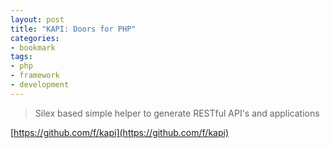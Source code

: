 ```yaml
---
layout: post
title: "KAPI: Doors for PHP"
categories:
- bookmark
tags:
- php
- framework
- development
---
```


> Silex based simple helper to generate RESTful API's and applications

[https://github.com/f/kapi](https://github.com/f/kapi)